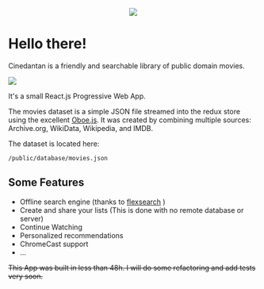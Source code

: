 <p align="center">
  <a href="https://cinedantan.com">
    <img src="https://cinedantan.com/logo192.png" />
  </a>
</p>

# Hello there!

Cinedantan is a friendly and searchable library of public domain movies. 

![](https://cdn.cinedantan.com/github/you-might-like.png)

It's a small React.js Progressive Web App. 

The movies dataset is a simple JSON file streamed into the redux store using 
the excellent [Oboe.js](http://oboejs.com/). It was created by combining multiple sources:
Archive.org, WikiData, Wikipedia, and IMDB.

The dataset is located here: 

    /public/database/movies.json

## Some Features
- Offline search engine (thanks to [flexsearch](https://github.com/nextapps-de/flexsearch) )
- Create and share your lists (This is done with no remote database or server)
- Continue Watching
- Personalized recommendations
- ChromeCast support
- ...

~~This App was built in less than 48h. I will do some refactoring and add tests very soon.~~